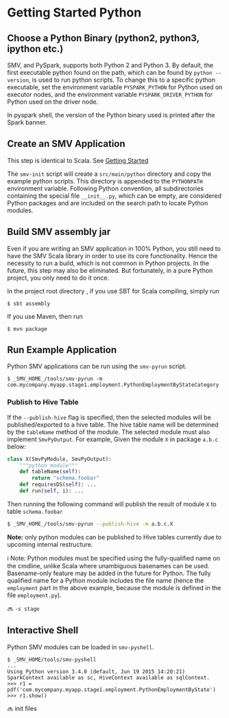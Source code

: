 # Getting Started Python

## Choose a Python Binary (python2, python3, ipython etc.)

SMV, and PySpark, supports both Python 2 and Python 3.  By default, the first executable python found on the path, which can be found by `python --version`, is used to run python scripts.  To change this to a specific python executable, set the environment variable `PYSPARK_PYTHON` for Python used on executor nodes, and the environment variable `PYSPARK_DRIVER_PYTHON` for Python used on the driver node.

In pyspark shell, the version of the Python binary used is printed after the Spark banner.

## Create an SMV Application

This step is identical to Scala.  See [Getting Started](getting_started.md)

The `smv-init` script will create a `src/main/python` directory and copy the example python scripts.  This directory is appended to the `PYTHONPATH` environment variable.  Following Python convention, all subdirectories containing the special file `__init__.py`, which can be empty, are considered Python packages and are included on the search path to locate Python modules.

## Build SMV assembly jar

Even if you are writing an SMV application in 100% Python, you still need to have the SMV Scala library in order to use its core functionality.  Hence the necessity to run a build, which is not common in Python projects.  In the future, this step may also be eliminated.  But fortunately, in a pure Python project, you only need to do it once.

In the project root directory , if you use SBT for Scala compiling, simply run
```shell
$ sbt assembly
```

If you use Maven, then run
```shell
$ mvn package
```

## Run Example Application
Python SMV applications can be run using the `smv-pyrun` script.

```shell
$ _SMV_HOME_/tools/smv-pyrun -m com.mycompany.myapp.stage1.employment.PythonEmploymentByStateCategory
```

### Publish to Hive Table
If the `--publish-hive` flag is specified, then the selected modules will be published/exported to a hive table.  The hive table name will be determined by the `tableName` method of the module.  The selected module must also implement `SmvPyOutput`.  For example, Given the module `X` in package `a.b.c` below:
```python
class X(SmvPyModule, SmvPyOutput):
    """python module"""
    def tableName(self):
        return "schema.foobar"
    def requiresDS(self): ...
    def run(self, i): ...
```

Then running the following command will publish the result of module `X` to table `schema.foobar`

```bash
$ _SMV_HOME_/tools/smv-pyrun --publish-hive -m a.b.c.X
```

**Note:** only python modules can be published to Hive tables currently due to upcoming internal restructure.

:information_source: Note: Python modules must be specified using the fully-qualified name on the cmdline, unlike Scala where unambiguous basenames can be used.  Basename-only feature may be added in the future for Python.  The fully qualified name for a Python module includes the file name (hence the `employment` part in the above example, because the module is defined in the file `employment.py`).


:soon: `-s stage`

## Interactive Shell

Python SMV modules can be loaded in `smv-pyshell`.

```shell
$ _SMV_HOME/tools/smv-pyshell
...
Using Python version 3.4.0 (default, Jun 19 2015 14:20:21)
SparkContext available as sc, HiveContext available as sqlContext.
>>> r1 = pdf('com.mycompany.myapp.stage1.employment.PythonEmploymentByState')
>>> r1.show()
```

:soon: init files
